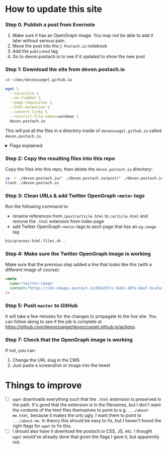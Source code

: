# How to update this site

### Step 0. Publish a post from Evernote

1. Make sure it has an OpenGraph image. You may not be able to add it later without serious pain.
2. Move the post into the `📣 Postach.io` notebook
3. Add the `published` tag
4. Go to devon.postach.io to see if it updated to show the new post

### Step 1: Download the site from devon.postach.io

```sh
cd ~/dev/devonzuegel.github.io

wget \
  --recursive \
  --no-clobber \
  --page-requisites \
  --html-extension \
  --convert-links \
  --restrict-file-names=windows \
  devon.postach.io
```

This will put all the files in a directory inside of `devonzuegel.github.io` called `devon.postach.io`.

<details>
  <summary>Flags explained:</summary>
  <ul>
    <li><code>--recursive:</code> This option tells wget to recursively download all files that are linked to on the website.</li>
    <li><code>--no-clobber:</code> This option tells wget not to overwrite any existing files with the same name. This is useful if you want to resume a previously interrupted download without re-downloading files that have already been downloaded.</li>
    <li><code>--page-requisites:</code> This option tells wget to download all files necessary to display the pages properly, such as images, CSS, and JavaScript files.</li>
    <li><code>--html-extension:</code> This option tells wget to save files with an .html extension, even if the original file did not have one. Note that when published to devonzuegel.com (i.e. devonzuegel.github.io), the URL will work with AND without the .html extension (e.g. https://devonzuegel.com/inflation-propagates-unevenly and https://devonzuegel.com/inflation-propagates-unevenly.html both work)</li>
    <li><code>--convert-links:</code> This option tells wget to convert links in the downloaded files so that they will work when you view the files offline.</li>
    <li><code>--restrict-file-names=windows:</code> This option tells wget to modify filenames so that they will work with Windows file systems.</li>
  </ul>
</details>

### Step 2: Copy the resulting files into this repo

Copy the files into this repo, then delete the `devon.postach.io` directory:

```sh
cp -r ./devon.postach.io/* ./devon.postach.io/post/* ./devon.postach.io/page/* ./
trash ./devon.postach.io
```

<!-- ```sh
open ~/dev/devonzuegel.github.io  # For opening this repo in Finder
```

In Finder, `cmd + drag` the downloaded files out of `devonzuegel.github.io/devon.postach.io` into `devonzuegel.github.io/`. Finder will ask:
> An item named “1.html” already exists in this location. Do you want to replace it with the one you’re copying?

Check "Apply to all" and then click "Replace".

### Step 3: Copy all posts AND pages into top level

In Finder, `cmd + drag` all files from `post/` & `page/` into the top level of this repo. This means that there will be 2 copies of each article & page, one in the top level and one in `post/`. Practically, this will result in two URLs for each article & page, such as:
- https://devonzuegel.com/post/article-name
- https://devonzuegel.com/article-name

And:
- https://devonzuegel.com/page/about-me
- https://devonzuegel.com/about-me -->

### Step 3: Clean URLs & add Twitter OpenGraph `<meta>` tags


Run the following command to:
- rename references from `/post/article.html` to `/article.html` and remove the `.html` extension from index page
- add Twitter OpenGraph `<meta>` tags to each page that has an `og:image` tag

```bash
bin/process-html-files.sh .
```

### Step 4: Make sure the Twitter OpenGraph image is working

Make sure that the previous step added a line that looks like this (with a different image of course):

```html
<meta
  name="twitter:image"
  content="https://cdn-images.postach.io/0bd25fcc-8ab1-40fe-8eef-bcafaae885c1/07546fd7-8385-4660-a165-17a38189fe1f/74c68a92-cf6b-4511-bfa0-4e38bc793fe4.jpg"
/>
```

### Step 5: Push `master` to GitHub

It will take a few minutes for the changes to propagate to the live site. You can follow along to see if the job is complete at https://github.com/devonzuegel/devonzuegel.github.io/actions.

### Step 7: Check that the OpenGraph image is working

If not, you can:
1. Change the URL slug in the CMS
2. Just paste a screenshot or image into the tweet

# Things to improve

- [ ] `wget` downloads everything such that the `.html` extension is preserved in the path. It's good that the extension is in the filenames, but I don't want the contents of the html files themselves to point to e.g. `.../about-me.html`, because it makes the urls ugly. I want them to point to `.../about-me`. In theory this should be easy to fix, but I haven't found the right flags for `wget` to fix this.
- [ ] I should also have it download the postach.io CSS, JS, etc. I thought `wget` would've already done that given the flags I gave it, but apparently not.